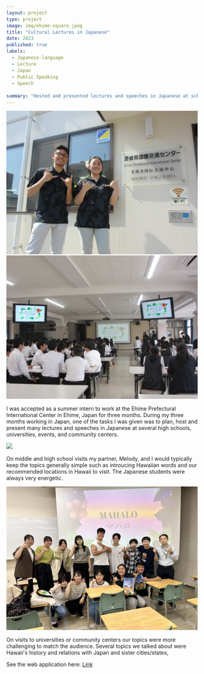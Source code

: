 ```yaml
---
layout: project
type: project
image: img/ehime-square.jpeg
title: "Cultural Lectures in Japanese"
date: 2023
published: true
labels:
  - Japanese-language
  - Lecture
  - Japan
  - Public Speaking
  - Speech

summary: "Hosted and presented lectures and speeches in Japanese at schools and events in Ehime, Japan"
---
```

<div class="text-center p-4">
  <img width="800px" class="img-thumbnail" src="../img/EPIC.jpeg">
  <img width="800px" class="img-thumbnail" src="../img/hajime.jpeg">
</div>

I was accepted as a summer intern to work at the Ehime Prefectural International Center in Ehime, Japan for three months. During my three months working in Japan, one of the tasks I was given was to plan, host and present many lectures and speeches in Japanese at several high schools, universities, events, and community centers.

<div class="text-center p-4">
  <img width="800px" class="img-thumbnail" src="../img/uwajima_hawaii.png">
</div>

On middle and high school visits my partner, Melody, and I would typically keep the topics generally simple such as introucing Hawaiian words and our recommended locations in Hawaii to visit. The Japanese students were always very energetic.

<div class="text-center p-4">
  <img width="800px" class="img-thumbnail" src="../img/ehime.jpeg">
</div>

On visits to universities or community centers our topics were more challenging to match the audience. Several topics we talked about were Hawaii's history and relations with Japan and sister cities/states,

See the web application here: [Link](https://marques-pokedex.netlify.app/)


